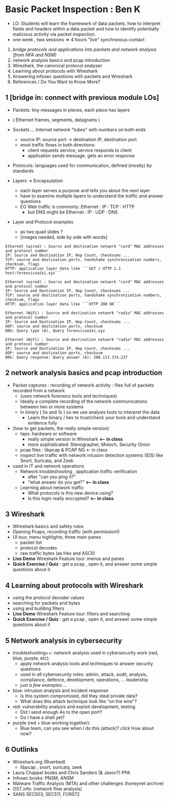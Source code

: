 
# Basic Packet Inspection : Ben K
* LO: Students will learn the framework of data packets, how to interpret fields and headers within a data packet and how to identify potentially malicious activity via packet inspection. 
* one week , two sessions => 4 hours "live" synchronous contact

1. _bridge protocols and applications into packets and network analysis (from NFA and NSM)_
2. network analysis basics and pcap introduction
3. Wireshark, the canonical protocol analyser
4. Learning about protocols with Wireshark
5. Answering infosec questions with packets and Wireshark
6. References / Do You Want to Know More?

## 1 [bridge in: connect with previous module LOs]
* Packets: tiny messages in pieces, each piece has layers
 * ( Ethernet frames, segments, datagrams )
* Sockets ... Internet network "tubes" with numbers on both ends
  * source IP: source port -> destination IP, destination port
  * most traffic flows in both directions:
    * client requests service, service responds to client
    * application sends message, gets an error response
* Protocols: languages used for communication, defined (mostly) by standards
* Layers -> Encapsulation 
  * each layer serves a purpose and tells you about the next layer
  * have to examine multiple layers to understand the traffic and answer questions 
  * EG Web traffic is commonly: Ethernet : IP : TCP : HTTP
    * but DNS might be Ethernet : IP : UDP : DNS

* Layer and Protocol examples
  * as two quad slides ?
  * [images needed, side by side with words]

```
Ethernet (wired) : Source and destination network "card" MAC addresses and protocol number
IP: Source and Destination IP, Hop Count, checksums ...
TCP: source and destination ports, handshake synchronisation numbers, checksum, flags
HTTP: application layer data like ```GET / HTTP 1.1 host:forensicswiki.xyz```
```

```
Ethernet (wired) : Source and destination network "card" MAC addresses and protocol number
IP: Source and Destination IP, Hop Count, checksums ...
TCP: source and destination ports, handshake synchronisation numbers, checksum, flags
HTTP: application layer data like ```HTTP 200 OK```
```

```
Ethernet (WiFi) : Source and destination network "radio" MAC addresses and protocol number
IP: Source and Destination IP, Hop Count, checksums ...
UDP: source and destination ports, checksum
DNS: Query type (A), Query forensicswiki.xyz
```

```
Ethernet (WiFi) : Source and destination network "radio" MAC addresses and protocol number
IP: Source and Destination IP, Hop Count, checksums ...
UDP: source and destination ports, checksum
DNS: Query response: Query answer (A): 208.113.174.237
```


## 2 network analysis basics and pcap introduction
* Packet captures : recording of network activity : files full of packets recorded from a network
  * (uses network forensics tools and techniques)
  * Ideally a complete recording of the network communications between two or more systems
  * In binary ( 0s and 1s ) so we use analysis tools to interpret the data
    * Learn the binary / hex to trust/check your tools and understand evidence fully
* (how to get packets, the really simple version)
  * taps: hardware or software
    * really simple version in Wireshark **<-- in class**
    * more sophisticated: Stenographer, Moloch, Security Onion 
  * pcap files : libpcap & PCAP NG <- in class
  * inspect live traffic with network intusion detection systems (IDS) like Snort, Suricata, and Zeek
* used in IT and network operations
  * Network troubleshooting , application traffic verification
    * after "can you ping it?"
    * "what answer do you get?" **<-- in class**
  * Learning about network traffic
    * What protocols is this new device using?
    * Is this login really encrypted? **<-- in class**

## 3 Wireshark
* Wireshark basics and safety rules
* Opening Pcaps, recording traffic (with permission!)
* UI tour, menu highlights, three main panes
  * packet list
  * protocol decodes
  * raw traffic bytes (as Hex and ASCII)
* **Live Demo** Wireshark Feature tour: menus and panes
* **Quick Exercise / Quiz** : get a pcap , open it, and answer some simple questions about it

## 4 Learning about protocols with Wireshark
* using the protocol decoder values
* searching for packets and bytes
* using and building filters
* **Live Demo** Wireshark Feature tour: filters and searching
* **Quick Exercise / Quiz** : get a pcap , open it, and answer some simple questions about it

## 5 Network analysis in cybersecurity
* troubleshooting++: network analysis used in cybersecurity work (red, blue, purple, etc):
  * apply network analysis tools and techniques to answer security questions
  * used in _all_ cybersecurity roles: admin, attack, audit, analysis, compliance, defence, development, operations, ... leadership
  * _just a few examples_ ...
* blue: intrusion analysis and incident response
  * Is this system compromised, did they steal private data?
  * What does this attack technique look like "on the wire"?
* red: vulnerability analysis and exploit development, testing
  * Did I send enough As to the open port? 
  * Do I have a shell yet?
* purple (red + blue working together):  
  * Blue team, can you see when I do this (attack)? *click* How about now?

## 6 Outlinks
* Wireshark.org (Riverbed)
  * libpcap , snort, suricata, zeek
* Laura Chappel books and Chris Sanders (& Jason?) PPA
* Infosec books: PNSM, ANSM
* Malware Traffic Analysis (MTA) and other challenges (honeynet archive)
* OST.info: (network flow analysis)
* SANS SEC503, SEC511, FOR572
